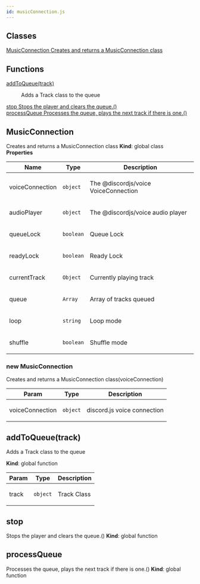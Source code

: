 ```yaml
---
id: musicConnection.js
---
```


## Classes

<dl>
<dt><a href="#MusicConnection
 Creates and returns a MusicConnection class">MusicConnection
 Creates and returns a MusicConnection class</a></dt>
<dd></dd>
</dl>

## Functions

<dl>
<dt><a href="#addToQueue">addToQueue(track)</a></dt>
<dd><p>Adds a Track class to the queue</p></dd>
<dt><a href="#stop
 Stops the player and clears the queue.">stop
 Stops the player and clears the queue.()</a></dt>
<dd></dd>
<dt><a href="#processQueue
 Processes the queue, plays the next track if there is one.">processQueue
 Processes the queue, plays the next track if there is one.()</a></dt>
<dd></dd>
</dl>

<a name="MusicConnection
 Creates and returns a MusicConnection class"></a>

## MusicConnection
 Creates and returns a MusicConnection class
**Kind**: global class  
**Properties**

| Name | Type | Description |
| --- | --- | --- |
| voiceConnection | <code>object</code> | <p>The @discordjs/voice VoiceConnection</p> |
| audioPlayer | <code>object</code> | <p>The @discordjs/voice audio player</p> |
| queueLock | <code>boolean</code> | <p>Queue Lock</p> |
| readyLock | <code>boolean</code> | <p>Ready Lock</p> |
| currentTrack | <code>Object</code> | <p>Currently playing track</p> |
| queue | <code>Array</code> | <p>Array of tracks queued</p> |
| loop | <code>string</code> | <p>Loop mode</p> |
| shuffle | <code>boolean</code> | <p>Shuffle mode</p> |

<a name="new_MusicConnection
 Creates and returns a MusicConnection class_new"></a>

### new MusicConnection
 Creates and returns a MusicConnection class(voiceConnection)

| Param | Type | Description |
| --- | --- | --- |
| voiceConnection | <code>object</code> | <p>discord.js voice connection</p> |

<a name="addToQueue"></a>

## addToQueue(track)
<p>Adds a Track class to the queue</p>

**Kind**: global function  

| Param | Type | Description |
| --- | --- | --- |
| track | <code>object</code> | <p>Track Class</p> |

<a name="stop
 Stops the player and clears the queue."></a>

## stop
 Stops the player and clears the queue.()
**Kind**: global function  
<a name="processQueue
 Processes the queue, plays the next track if there is one."></a>

## processQueue
 Processes the queue, plays the next track if there is one.()
**Kind**: global function  
